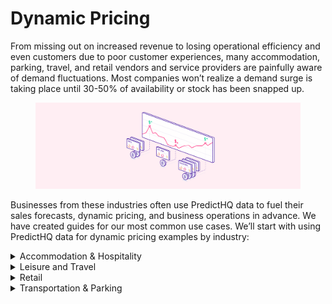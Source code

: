 # Dynamic Pricing

From missing out on increased revenue to losing operational efficiency and even customers due to poor customer experiences, many accommodation, parking, travel, and retail vendors and service providers are painfully aware of demand fluctuations. Most companies won’t realize a demand surge is taking place until 30-50% of availability or stock has been snapped up.

<figure><img src="../../.gitbook/assets/Tutorials illustration 2.png" alt=""><figcaption></figcaption></figure>

Businesses from these industries often use PredictHQ data to fuel their sales forecasts, dynamic pricing, and business operations in advance. We have created guides for our most common use cases. We’ll start with using PredictHQ data for dynamic pricing examples by industry:

<details>

<summary>Accommodation &#x26; Hospitality</summary>

To implement PredictHQ data to inform dynamic pricing for your accommodation or hospitality business, review the options below:

* **No code:** Use Control Center, the PredictHQ web application, to unlock demand data weeks and months in advance to inform your manual pricing updates. [Read more](https://www.predicthq.com/support/see-total-daily-event-impact-in-control-center) about Event Trends.
* **Business Intelligence (BI) tools:** Integrate PredictHQ data with your Power BI or Tableau (or other analytics tool) dynamic pricing workflows. See the [Power BI Tutorial ](../guides/tutorials/using-event-data-in-power-bi.md)and [Tableau Tutorial](../guides/tutorials/using-event-data-in-tableau.md).
* **Load event data to your warehouse:** Take PredictHQ API data and load it into a data warehouse. [Read tutorial](../guides/tutorials/loading-event-data-into-a-data-warehouse.md).
* **Machine learning models:** Automatically and dynamically update your pricing by integrating PredictHQ data directly into your demand forecasting models. [Read tutorial. ](../guides/tutorials/improving-demand-forecasting-models-with-event-features.md)

**Getting Started**

1. Quick [filters](../guides/industry-specific-event-filters.md) for accommodation and hospitality:
   1. Relevant Event Categories: `concerts`, `conferences`, `expos`, `festivals`, `performing-arts`
   2. Location Type: `Center Point & Radius`
   3. Minimum PHQ Rank: 35

**Example in Practice**

PredictHQ helps its customers master predictability with the smartest and largest event impact data stream, which can drive dynamic pricing planning and operations quickly, efficiently, and at scale.

Analyzing Demand and Pricing Adjustments

Accommodation providers find it useful to overlay room price data with event impact data and use that to help guide pricing adjustments. In the dashboard below, daily room price data is shown alongside the total number of people attending events in San Francisco. Based on this you can look for peak days and surges in demand and adjust pricing accordingly. Follow the [Power BI tutorial](../guides/tutorials/using-event-data-in-power-bi.md) or [Tableau Tutorial](../guides/tutorials/using-event-data-in-tableau.md) to integrate event data into your BI tools.

<img src="../../.gitbook/assets/Power BI Dynamic Pricing Example.png" alt="" data-size="original">

On February 24, attendance at local events reached over 590,000—significantly higher than on other days. This demand surge or peak impacts business operations. In response, a hotel owner adjusted the room price from $230 to $310. This adjustment might be done in a different application.

Pricing Strategies

Overlaying event data with business data provides a simple way to pinpoint when price adjustments are needed. For a more advanced approach, machine learning models can suggest or automatically update pricing, enhancing responsiveness to market changes.

See [How Hoteliers Achieved a 10% RevPar Increase with HQ revenue](https://www.predicthq.com/customers/hqrevenue).

</details>

<details>

<summary>Leisure and Travel</summary>

To implement PredictHQ data to inform dynamic pricing for your leisure and travel business, review the options below:

* **No code:** Use Control Center, the PredictHQ web application, to unlock demand data weeks and months in advance to inform your manual pricing updates. [Read more](https://www.predicthq.com/support/see-total-daily-event-impact-in-control-center) about Event Trends.
* **Business Intelligence (BI) tools:** Integrate PredictHQ data with your Power BI or Tableau (or other analytics tool) dynamic pricing workflows. See the [Power BI Tutorial ](../guides/tutorials/using-event-data-in-power-bi.md)and [Tableau Tutorial](../guides/tutorials/using-event-data-in-tableau.md).
* **Load event data to your warehouse:** Take PredictHQ API data and load it into a data warehouse. [Read tutorial](../guides/tutorials/loading-event-data-into-a-data-warehouse.md).
* **Machine learning models:** Automatically and dynamically update your pricing by integrating PredictHQ data directly into your demand forecasting models. [Read tutorial](../guides/tutorials/improving-demand-forecasting-models-with-event-features.md).&#x20;

**Getting Started**

1. Quick [filters](../guides/industry-specific-event-filters.md) for leisure and travel:
   1. Relevant Event Categories: `public holidays`, `performing-arts`, `conferences`, `conferences`, `community`
   2. Location Type: `City`
   3. Minimum PHQ Rank: 30

With PredictHQ's products and data, businesses in the leisure and travel sector gain insights into demand fluctuations well in advance. This allows them to optimize their pricing strategy effectively and make informed decisions that boost profitability while catering to the dynamic needs of travelers and event-goers.

<img src="../../.gitbook/assets/Foot Traffic.png" alt="" data-size="original">

</details>

<details>

<summary>Retail</summary>

To implement PredictHQ data to inform dynamic pricing for your retail business, review the options below:

* **No code:** Use Control Center, the PredictHQ web application, to unlock demand data weeks and months in advance to inform your manual pricing updates. [Read more](https://www.predicthq.com/support/see-total-daily-event-impact-in-control-center) about Event Trends.
* **Business Intelligence (BI) tools:** Integrate PredictHQ data with your Power BI (or other analytics tool) dynamic pricing workflows. See the [Power BI Tutorial ](../guides/tutorials/using-event-data-in-power-bi.md)and [Tableau Tutorial](../guides/tutorials/using-event-data-in-tableau.md).
* **Load event data to your warehouse:** Take PredictHQ API data and load it into a data warehouse. [Read tutorial](../guides/tutorials/loading-event-data-into-a-data-warehouse.md).
* **Machine learning models:** Automatically and dynamically update your pricing by integrating PredictHQ data directly into your demand forecasting models. [Read tutorial. ](../guides/tutorials/improving-demand-forecasting-models-with-event-features.md)

**Getting Started**

1. Quick [filters](../guides/industry-specific-event-filters.md) for retail:
   1. Relevant Event Categories: `public holidays`, `performing-arts`, `community`, `conferences`, `festivals`
   2. Location Type: `Center Point & Radius`
   3. Minimum PHQ Rank: 50

In the retail industry, failing to recognize demand fluctuations can lead to missed revenue opportunities and operational challenges, much like in the transportation and parking sectors. Imagine a major retail chain facing significant events like Black Friday, Christmas, or even local festivals. Sales could spike dramatically, increasing by 50% to 100% above normal levels during these periods.

Dynamic pricing is a pivotal strategy in harnessing these surges effectively.

</details>

<details>

<summary>Transportation &#x26; Parking</summary>

To implement PredictHQ data to inform dynamic pricing for your parking or transportation business, review the options below:

* **No code:** Use Control Center, the PredictHQ web application, to unlock demand data weeks and months in advance to inform your manual pricing updates. [Read more](https://www.predicthq.com/support/see-total-daily-event-impact-in-control-center) about Event Trends.
* **Business Intelligence (BI) tools:** Integrate PredictHQ data with your Power BI (or other analytics tool) dynamic pricing workflows. See the [Power BI Tutorial ](../guides/tutorials/using-event-data-in-power-bi.md)and [Tableau Tutorial](../guides/tutorials/using-event-data-in-tableau.md).
* **Load event data to your warehouse:** Take PredictHQ API data and load it into a data warehouse. [Read tutorial](../guides/tutorials/loading-event-data-into-a-data-warehouse.md).
* **Machine learning models:** Automatically and dynamically update your pricing by integrating PredictHQ data directly into your demand forecasting models. [Read tutorial. ](../guides/tutorials/improving-demand-forecasting-models-with-event-features.md)

**Getting Started**

1. Quick [filters](../guides/industry-specific-event-filters.md) for transportation:
   1. Relevant Event Categories: `public holidays`, `performing-arts`, `conferences`, `conferences`, `community`
   2. Location Type: `City`
   3. Minimum PHQ Rank: 30
2. Quick [filters](../guides/industry-specific-event-filters.md) for parking:
   1. Relevant Event Categories: `public holidays`, `community`, `concerts`, `expos`, `performing-arts`
   2. Location Type: `Center Point & Radius`
   3. Minimum PHQ Rank: 35

**Example in Practice**

Consider a scenario where a city hosts a major sports championship and a large concert in the same week, or several small events over a weekend that collectively draw large crowds. This can lead to a significant surge in demand for transportation and parking, potentially doubling or tripling usual levels. Effectively capitalizing on these surges requires adopting dynamic pricing strategies.

Integrating Event Data

Many organizations use spreadsheets to manage pricing. To integrate PredictHQ's event data to your dynamic pricing, check out [connecting-to-predicthq-apis-with-microsoft-excel.md](../guides/tutorials/connecting-to-predicthq-apis-with-microsoft-excel.md "mention"). Follow this tutorial to connect event data for your location to Excel, ensuring it is automatically updated.

Analyzing Demand and Setting Prices

With parking inventory data in Excel, operators can compare the total attendees of nearby events against available parking spaces. For instance, the chart below shows the total daily attendance from local events (blue line) alongside parking bookings (orange line). Examining upcoming events for the next month helps adjust pricing based on anticipated demand.

![](<../../.gitbook/assets/image (10).png>)

On days like February 24th—coinciding with events such as the [San Francisco Chinese New Year Parade](https://events.predicthq.com/events/DGCqwsuA8vGgAfRNB5), [Chinatown Community Street Fair](https://events.predicthq.com/events/CrUsXRVXWaDDNbBQcR), the [Noise Pop](https://events.predicthq.com/events/DUEqiDG2U3e3yqm9Mh) festival among others—demand surges create a "perfect storm". In response, operators increase parking rates to accommodate the expected full capacity. All event details are available in the spreadsheet and can be accessed by filtering down to specific days.

Pricing Adjustments

This approach enables operators to proactively adjust pricing and accommodate expected full capacities. By analyzing past trends and upcoming events, operators can optimize pricing to maximize revenue and manage capacity effectively. This is a simple way to get event data into your tools and to easily use it for day-to-day operations.

Learn how [ParkMobile uses intelligent event data to boost parking reservations](https://www.predicthq.com/customers/parkmobile).

</details>
